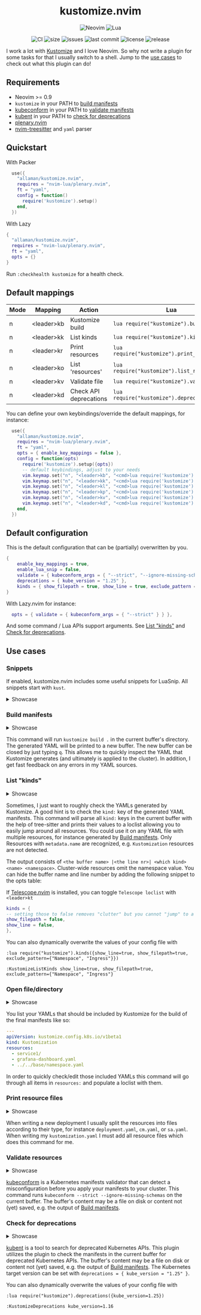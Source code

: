 <h1 align="center">kustomize.nvim</h1>

<div align="center">
  <p>
    <img src="https://img.shields.io/badge/NeoVim-%2357A143.svg?&style=for-the-badge&logo=neovim&logoColor=white" alt="Neovim"/>
    <img src="https://img.shields.io/badge/lua-%232C2D72.svg?style=for-the-badge&logo=lua&logoColor=white" alt="Lua"/>
  </p>
</div>
<div align="center">
  <p>
    <img src="https://github.com/Allaman/kustomize.nvim/actions/workflows/ci.yml/badge.svg" alt="CI"/>
    <img src="https://img.shields.io/github/repo-size/Allaman/kustomize" alt="size"/>
    <img src="https://img.shields.io/github/issues/Allaman/kustomize.nvim.svg" alt="issues"/>
    <img src="https://img.shields.io/github/last-commit/Allaman/kustomize.nvim" alt="last commit"/>
    <img src="https://img.shields.io/github/license/Allaman/kustomize.nvim" alt="license"/>
    <img src="https://img.shields.io/github/v/release/Allaman/kustomize.nvim?sort=semver" alt="release"/>
  </p>
</div>

I work a lot with [Kustomize](https://kustomize.io/) and I love Neovim. So why not write a plugin for some tasks for that I usually switch to a shell.
Jump to the [use cases](#use-cases) to check out what this plugin can do!

## Requirements

- Neovim >= 0.9
- `kustomize` in your PATH to [build manifests](#build-manifests)
- [kubeconform](https://github.com/yannh/kubeconform) in your PATH to [validate manifests](#validate-resources)
- [kubent](https://github.com/doitintl/kube-no-trouble) in your PATH to [check for deprecations](#check-for-deprecations)
- [plenary.nvim](https://github.com/nvim-lua/plenary.nvim)
- [nvim-treesitter](https://github.com/nvim-treesitter/nvim-treesitter) and `yaml` parser

## Quickstart

With Packer

```lua
  use({
    "allaman/kustomize.nvim",
    requires = "nvim-lua/plenary.nvim",
    ft = "yaml",
    config = function()
      require('kustomize').setup()
    end,
  })
```

With Lazy

```lua
{
  "allaman/kustomize.nvim",
  requires = "nvim-lua/plenary.nvim",
  ft = "yaml",
  opts = {}
}
```

Run `:checkhealth kustomize` for a health check.

## Default mappings

| Mode | Mapping      | Action                 | Lua                                          | Command                    |
| ---- | ------------ | ---------------------- | -------------------------------------------- | -------------------------- |
| n    | \<leader\>kb | Kustomize build        | `lua require("kustomize").build()`           | `:KustomizeBuild`          |
| n    | \<leader\>kk | List kinds             | `lua require("kustomize").kinds()`           | `:KustomizeListKinds`      |
| n    | \<leader\>kr | Print resources        | `lua require("kustomize").print_resources()` | `:KustomizePrintResources` |
| n    | \<leader\>ko | List 'resources'       | `lua require("kustomize").list_resources()`  | `:KustomizeListResources`  |
| n    | \<leader\>kv | Validate file          | `lua require("kustomize").validate()`        | `:KustomizeValidate`       |
| n    | \<leader\>kd | Check API deprecations | `lua require("kustomize").deprecations()`    | `:KustomizeDeprecations`   |

You can define your own keybindings/override the default mappings, for instance:

```lua
  use({
    "allaman/kustomize.nvim",
    requires = "nvim-lua/plenary.nvim",
    ft = "yaml",
    opts = { enable_key_mappings = false },
    config = function(opts)
      require('kustomize').setup({opts})
      -- default keybindings, adjust to your needs
      vim.keymap.set("n", "<leader>kb", "<cmd>lua require('kustomize').build()<cr>", { noremap = true })
      vim.keymap.set("n", "<leader>kk", "<cmd>lua require('kustomize').kinds()<cr>", { noremap = true })
      vim.keymap.set("n", "<leader>kl", "<cmd>lua require('kustomize').list_resources()<cr>", { noremap = true })
      vim.keymap.set("n", "<leader>kp", "<cmd>lua require('kustomize').print_resources()<cr>", { noremap = true })
      vim.keymap.set("n", "<leader>kv", "<cmd>lua require('kustomize').validate()<cr>", { noremap = true })
      vim.keymap.set("n", "<leader>kd", "<cmd>lua require('kustomize').deprecations()<cr>", { noremap = true })
    end,
  })
```

## Default configuration

This is the default configuration that can be (partially) overwritten by you.

```lua
{
    enable_key_mappings = true,
	enable_lua_snip = false,
    validate = { kubeconform_args = { "--strict", "--ignore-missing-schemas" } }
    deprecations = { kube_version = "1.25" },
    kinds = { show_filepath = true, show_line = true, exclude_pattern = {} },
}
```

With Lazy.nvim for instance:

```lua
  opts = { validate = { kubeconform_args = { "--strict" } } },
```

And some command / Lua APIs support arguments. See [List "kinds"](#list-kinds) and [Check for deprecations](#check-for-deprecations).

## Use cases

### Snippets

If enabled, kustomize.nvim includes some useful snippets for LuaSnip. All snippets start with `kust`.

<details>
<summary>Showcase</summary

[![kustomize.nvim-snippets.gif](https://s9.gifyu.com/images/SFBIC.gif)](https://gifyu.com/image/SFBIC)

</details>

### Build manifests

<details>
<summary>Showcase</summary

[![kustomize.nvim-build.gif](https://s12.gifyu.com/images/kustomize.nvim-build.gif)](https://gifyu.com/image/SlSXE)

</details>

This command will run `kustomize build .` in the current buffer's directory. The generated YAML will be printed to a new buffer. The new buffer can be closed by just typing `q`.
This allows me to quickly inspect the YAML that Kustomize generates (and ultimately is applied to the cluster). In addition, I get fast feedback on any errors in my YAML sources.

### List "kinds"

<details>
<summary>Showcase</summary

![kustomize.nvim-kinds.gif](https://s12.gifyu.com/images/kustomize.nvim-kinds.gif)

</details>

Sometimes, I just want to roughly check the YAMLs generated by Kustomize. A good hint is to check the `kind:` key of the generated YAML manifests. This command will parse all `kind:` keys in the current buffer with the help of tree-sitter and prints their values to a loclist allowing you to easily jump around all resources. You could use it on any YAML file with multiple resources, for instance generated by [Build manifests](#build-manifests). Only Resources with `metadata.name` are recognized, e.g. `Kustomization` resources are not detected.

The output consists of `<the buffer name> |<the line nr>| <which kind> <name> <namespace>`. Cluster-wide resources omit the namespace value. You can hide the buffer name and line number by adding the following snippet to the opts table:

If [Telescope.nvim](https://github.com/nvim-telescope/telescope.nvim) is installed, you can toggle `Telescope loclist` with `<leader>kt`

```lua
kinds = {
-- setting those to false removes "clutter" but you cannot "jump" to a resource anymore
show_filepath = false,
show_line = false,
},
```

You can also dynamically overwrite the values of your config file with

```
:lua require("kustomize").kinds({show_line=true, show_filepath=true, exclude_pattern={"Namespace", "Ingress"}})
```

```
:KustomizeListKinds show_line=true, show_filepath=true, exclude_pattern={"Namespace", "Ingress"}
```

### Open file/directory

<details>
<summary>Showcase</summary

![kustomize.nvim-open.gif](https://s12.gifyu.com/images/kustomize.nvim-open.gif)

</details>

You list your YAMLs that should be included by Kustomize for the build of the final manifests like so:

```yaml
---
apiVersion: kustomize.config.k8s.io/v1beta1
kind: Kustomization
resources:
  - service1/
  - grafana-dashboard.yaml
  - ../../base/namespace.yaml
```

In order to quickly check/edit those included YAMLs this command will go through all items in `resources:` and populate a loclist with them.

### Print resource files

<details>
<summary>Showcase</summary

![kustomize.nvim-print.gif](https://s12.gifyu.com/images/kustomize.nvim-print.gif)

</details>

When writing a new deployment I usually split the resources into files according to their type, for instance `deployment.yaml`, `cm.yaml`, or `sa.yaml`. When writing my `kustomization.yaml` I must add all resource files which does this command for me.

### Validate resources

<details>
<summary>Showcase</summary

![kustomize.nvim-validate.gif](https://s12.gifyu.com/images/kustomize.nvim-validate.gif)

</details>

[kubeconform](https://github.com/yannh/kubeconform) is a Kubernetes manifests validator that can detect a misconfiguration before you apply your manifests to your cluster. This command runs `kubeconform --strict --ignore-missing-schemas` on the current buffer. The buffer's content may be a file on disk or content not (yet) saved, e.g. the output of [Build manifests](#build-manifests).

### Check for deprecations

<details>
<summary>Showcase</summary

![kustomize.nvim-deprecations.gif](https://s11.gifyu.com/images/kustomize.nvim-deprecations.gif)

</details>

[kubent](https://github.com/doitintl/kube-no-trouble) is a tool to search for deprecated Kubernetes APIs. This plugin utilizes the plugin to check the manifests in the current buffer for deprecated Kubernetes APIs. The buffer's content may be a file on disk or content not (yet) saved, e.g. the output of [Build manifests](#build-manifests). The Kubernetes target version can be set with `deprecations = { kube_version = "1.25" }`.

You can also dynamically overwrite the values of your config file with

```
:lua require("kustomize").deprecations({kube_version=1.25})
```

```
:KustomizeDeprecations kube_version=1.16
```

